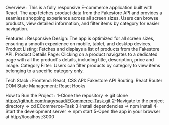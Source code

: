 
Overview :
This is a fully responsive E-commerce application built with React. The app fetches product data from the Fakestore API and provides a seamless shopping experience across all screen sizes. Users can browse products, view detailed information, and filter items by category for easier navigation.

Features :
Responsive Design: The app is optimized for all screen sizes, ensuring a smooth experience on mobile, tablet, and desktop devices.
Product Listing: Fetches and displays a list of products from the Fakestore API.
Product Details Page: Clicking on a product navigates to a dedicated page with all the product's details, including title, description, price and image.
Category Filter: Users can filter products by category to view items belonging to a specific category only.

Tech Stack :
Frontend: React, CSS
API: Fakestore API
Routing: React Router DOM
State Management: React Hooks

How to Run the Project :
1-Clone the repository => git clone https://github.com/nagysaad/ECommerce-Task.git
2-Navigate to the project directory => cd ECommerce-Task
3-Install dependencies => npm install
4-Start the development server => npm start
5-Open the app in your browser at http://localhost:3000

